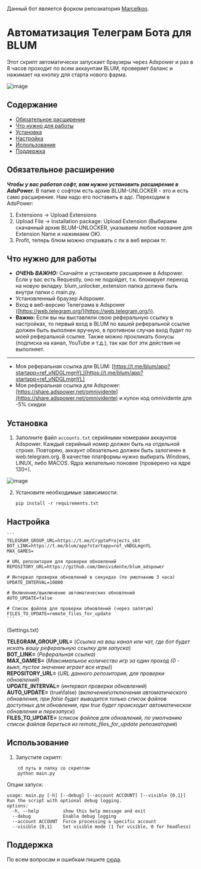 Данный бот является форком репозиатория [Marcelkoo](https://github.com/Marcelkoo/blum-adspower-clicker).

# Автоматизация Телеграм Бота для BLUM

Этот скрипт автоматически запускает браузеры через Adspower и раз в 8 часов проходит по всем аккаунтам BLUM, проверяет баланс и нажимает на кнопку для старта нового фарма.

![image](https://github.com/user-attachments/assets/47cb404e-f8f9-4833-bb70-f7d640c160d7)


## Содержание

- [Обязательное расширение](#обязательное-расширение)
- [Что нужно для работы](#что-нужно-для-работы)
- [Установка](#установка)
- [Настройка](#настройка)
- [Использование](#использование)
- [Поддержка](#поддержка)

## Обязательное расширение

***Чтобы у вас работал софт, вам нужно установить расширение в AdsPower.*** 
В папке с софтом есть архив BLUM-UNLOCKER - это и есть само расширение. Нам надо его поставить в адс. Переходим в AdsPower:
1. Extensions -> Upload Extensions
2. Upload File -> Installation package: Upload Extension (Выбираем скачанный архив BLUM-UNLOCKER, указываем любое название для Extension Name и нажимаем OK).
3. Profit, теперь блюм можно открывать с пк в веб версии тг.

## Что нужно для работы
- ***ОЧЕНЬ ВАЖНО:*** Скачайте и установите расширение в Adspower. Если у вас есть Requestly, оно не подойдет, т.к. блокирует переход на новую вкладку. blum_unlocker_extension папка должна быть внутри папки с main.py.
- Установленный браузер Adspower.
- Вход в веб-версию Телеграма в Adspower ([https://web.telegram.org/](https://web.telegram.org/)).
- **Важно:** Если вы ны выставляли свою реферальную ссылку в настройках, то первый вход в BLUM по вашей реферальной ссылке должен быть выполнен вручную, в противном случае вход будет по моей реферальной ссылке. Также можно прокликать бонусы (подписка на канал, YouTube и т.д.), так как бот эти действия не выполняет.
--------
- Моя  реферальная ссылка для BLUM: [https://t.me/blum/app?startapp=ref_vNDGLmgnYL](https://t.me/blum/app?startapp=ref_vNDGLmgnYL)
- Моя реферальная ссылка для Adspower: [https://share.adspower.net/omnividente](https://share.adspower.net/omnividente) и купон код omnividente для -5% скидки

## Установка

1. Заполните файл `accounts.txt` серийными номерами аккаунтов Adspower. Каждый серийный номер должен быть на отдельной строке. Повторяю, аккаунт обязательно должен быть залогинен в web.telegram.org. В качестве платформы нужно выбирать Windows, LINUX, либо MACOS. Ядра желательно поновее (проверено на ядре 130+).

![image](https://github.com/Marcelkoo/blum-adspower-clicker/assets/107651246/262d4387-f298-4c95-b4f7-1c96f6949b34)

2. Установите необходимые зависимости:
    ```
    pip install -r requirements.txt
    ```
## Настройка
    ```
    TELEGRAM_GROUP_URL=https://t.me/CryptoProjects_sbt
    BOT_LINK=https://t.me/blum/app?startapp=ref_vNDGLmgnYL
    MAX_GAMES=

    # URL репозитория для проверки обновлений
    REPOSITORY_URL=https://github.com/Omnividente/blum_adspower

    # Интервал проверки обновлений в секундах (по умолчанию 3 часа)
    UPDATE_INTERVAL=10800

    # Включение/выключение автоматических обновлений
    AUTO_UPDATE=false

    # Список файлов для проверки обновлений (через запятую)
    FILES_TO_UPDATE=remote_files_for_update
    ```
(Settings.txt)

**TELEGRAM_GROUP_URL=** (_Ссылка на ваш канал или чат, где бот будет искать вашу реферальную ссылку для запуска_)  
**BOT_LINK=** (_Реферальная ссылка_)  
**MAX_GAMES=** (_Максимальное количество игр за один проход (0 - выкл, пустое значение играет все игры)_)  
**REPOSITORY_URL=** (_URL данного репозитория, для проверки обновлений_)  
**UPDATE_INTERVAL=** (_интервал проверки обновлений_)  
**AUTO_UPDATE=** (true\false) (_включение\отключения автоматического обновления, при false будет выводится только список файлов доступных для обновления, при true будет происходит автоматическое обновления и перезапуск_)  
**FILES_TO_UPDATE=** (_список файлов для обновлений, по умолчанию список файлов береться из remote_files_for_update репозиатория_)  


## Использование

1. Запустите скрипт:
```
    cd путь в папку со скриптом
    python main.py
```
Опции запуск:
```
usage: main.py [-h] [--debug] [--account ACCOUNT] [--visible {0,1}]
Run the script with optional debug logging.
options:
  -h, --help         show this help message and exit
  --debug            Enable debug logging
  --account ACCOUNT  Force processing a specific account
  --visible {0,1}    Set visible mode (1 for visible, 0 for headless)
```
## Поддержка

По всем вопросам и ошибкам пишите [сюда](https://t.me/cryptoprojectssbt).
